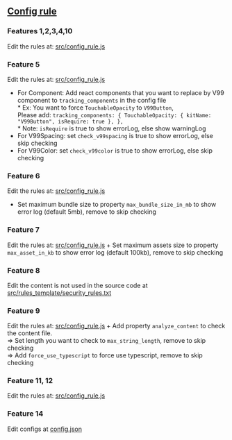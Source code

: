 ## [Config rule]
[Config rule]: config-rule.md

### __Features 1,2,3,4,10__
Edit the rules at: [src/config_rule.js](https://github.com/ekkkt-group/mobile-review-code-mini-app-tool/blob/develop/src/config_rule.js)

### __Feature 5__
Edit the rules at: [src/config_rule.js](https://github.com/ekkkt-group/mobile-review-code-mini-app-tool/blob/develop/src/config_rule.js)
  + For Component: Add react components that you want to replace by V99 component to `tracking_components` in the config file
    <br/> * Ex: You want to force `TouchableOpacity` to `V99Button`,
        <br/>Please add:
        `tracking_components: {
        TouchableOpacity: { kitName: "V99Button", isRequire: true },
        },`
    <br/> * Note: `isRequire` is true to show errorLog, else show warningLog
  + For V99Spacing: set `check_v99spacing` is true to show errorLog, else skip checking
  + For V99Color: set `check_v99color` is true to show errorLog, else skip checking

### __Feature 6__
Edit the rules at: [src/config_rule.js](https://github.com/ekkkt-group/mobile-review-code-mini-app-tool/blob/develop/src/config_rule.js)
  + Set maximum bundle size to property `max_bundle_size_in_mb` to show error log (default 5mb), remove to skip checking

### __Feature 7__
Edit the rules at: [src/config_rule.js](https://github.com/ekkkt-group/mobile-review-code-mini-app-tool/blob/develop/src/config_rule.js)
    + Set maximum assets size to property `max_asset_in_kb` to show error log (default 100kb), remove to skip checking

### __Feature 8__
Edit the content is not used in the source code at [src/rules_template/security_rules.txt](https://github.com/ekkkt-group/mobile-review-code-mini-app-tool/blob/develop/src/rules_template/security_rules.txt)

### __Feature 9__
Edit the rules at: [src/config_rule.js](https://github.com/ekkkt-group/mobile-review-code-mini-app-tool/blob/develop/src/config_rule.js)
    + Add property `analyze_content` to check the content file.
      <br/>=> Set length you want to check to `max_string_length`, remove to skip checking
      <br/>=> Add `force_use_typescript` to force use typescript, remove to skip checking

### __Feature 11, 12__
Edit the rules at: [src/config_rule.js](https://github.com/ekkkt-group/mobile-review-code-mini-app-tool/blob/develop/src/config_rule.js)

### __Feature 14__
Edit configs at [config.json](https://github.com/ekkkt-group/review_tool_configs/blob/main/config.json)
